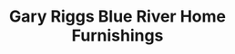 ---
title: "Gary Riggs Blue River Home Furnishings"
url: /breckenridge/gary-riggs-blue-river-home-furnishings/
shop: furniture
---